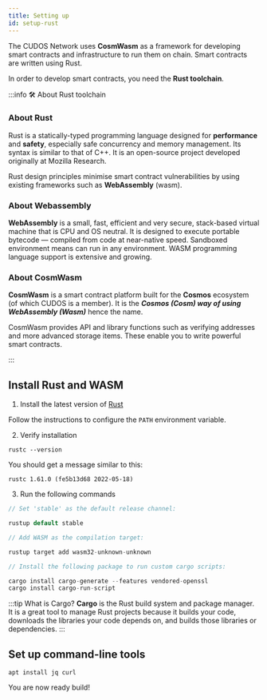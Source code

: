 ```yaml
---
title: Setting up
id: setup-rust
---
```


The CUDOS Network uses **CosmWasm** as a framework for developing smart contracts and infrastructure to run them on chain. Smart contracts are written using Rust. 

In order to develop smart contracts, you need the **Rust toolchain**.

:::info 🛠 About Rust toolchain

### About Rust
Rust is a statically-typed programming language designed for **performance** and **safety**, especially safe concurrency and memory management. Its syntax is similar to that of C++. It is an open-source project developed originally at Mozilla Research.

Rust design principles minimise smart contract vulnerabilities by using existing frameworks such as **WebAssembly** (wasm). 

### About Webassembly 
**WebAssembly** is a small, fast, efficient and very secure, stack-based virtual machine that is CPU and OS neutral. It is designed to execute portable bytecode — compiled from code at near-native speed. Sandboxed environment means can run in any environment. WASM programming language support is extensive and growing.


### About CosmWasm
**CosmWasm** is a smart contract platform built for the **Cosmos** ecosystem (of which CUDOS is a member). It is the ***Cosmos (Cosm) way of using WebAssembly (Wasm)*** hence the name.

CosmWasm provides API and library functions such as verifying addresses and more advanced storage items. These enable you to write powerful smart contracts. 

:::

## Install Rust and WASM

1. Install the latest version of [Rust](https://www.rust-lang.org/tools/install) 

Follow the instructions to configure the `PATH` environment variable. 

2. Verify installation

```shell
rustc --version
```

You should get a message similar to this:

```shell
rustc 1.61.0 (fe5b13d68 2022-05-18)
```

3. Run the following commands

```rust
// Set 'stable' as the default release channel:

rustup default stable

// Add WASM as the compilation target:

rustup target add wasm32-unknown-unknown

// Install the following package to run custom cargo scripts:

cargo install cargo-generate --features vendored-openssl
cargo install cargo-run-script
```

:::tip What is Cargo?
**Cargo** is the Rust build system and package manager. It is a great tool to manage Rust projects because it builds your code, downloads the libraries your code depends on, and builds those libraries or dependencies.
:::

## Set up command-line tools

```shell
apt install jq curl
```

You are now ready build! 
